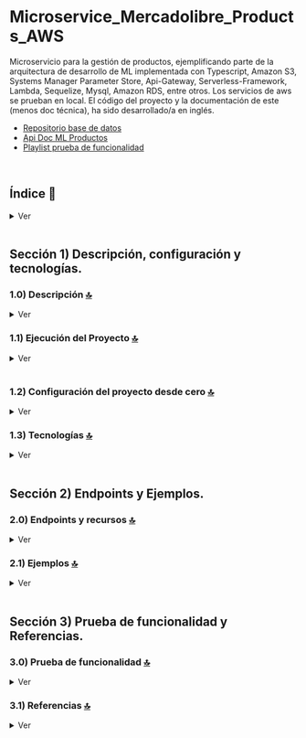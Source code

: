 # Microservice\_Mercadolibre\_Products\_AWS

Microservicio para la gestión de productos, ejemplificando parte de la arquitectura de desarrollo de ML implementada con Typescript, Amazon S3, Systems Manager Parameter Store, Api-Gateway, Serverless-Framework, Lambda, Sequelize, Mysql, Amazon RDS, entre otros. Los servicios de aws se prueban en local. El código del proyecto y la documentación de este (menos doc técnica), ha sido desarrollado/a en inglés.

*   [Repositorio base de datos](https://github.com/andresWeitzel/Microdb_MercadoLibre_Productos_Mysql)
*   [Api Doc ML Productos](https://developers.mercadolibre.com.ar/es_ar/publica-productos)
*   [Playlist prueba de funcionalidad](https://www.youtube.com/playlist?list=PLCl11UFjHurAs3C8syrdYMZfQ0nUokcjz)

<br>

## Índice 📜

<details>
 <summary> Ver </summary>

 <br>

### Sección 1) Descripción, configuración y tecnologías.

*   [1.0) Descripción del Proyecto.](#10-descripción-)
*   [1.1) Ejecución del Proyecto.](#11-ejecución-del-proyecto-)
*   [1.2) Configuración del proyecto desde cero](#12-configuración-del-proyecto-desde-cero-)
*   [1.3) Tecnologías.](#13-tecnologías-)

### Sección 2) Endpoints y Ejemplos

*   [2.0) EndPoints y recursos.](#20-endpoints-y-recursos-)
*   [2.1) Ejemplos.](#21-ejemplos-)

### Sección 3) Prueba de funcionalidad y Referencias

*   [3.0) Prueba de funcionalidad.](#30-prueba-de-funcionalidad-)
*   [3.1) Referencias.](#31-referencias-)

<br>

</details>

<br>

## Sección 1) Descripción, configuración y tecnologías.

### 1.0) Descripción [🔝](#índice-)

<details>
  <summary>Ver</summary>

 <br>

### 1.0.0) Descripción General

### 1.0.1) Descripción Arquitectura y Funcionamiento

<br>

</details>

### 1.1) Ejecución del Proyecto [🔝](#índice-)

<details>
  <summary>Ver</summary>
<br>

*   Una vez creado un entorno de trabajo a través de algún ide, clonamos el proyecto

```git
git clone https://github.com/andresWeitzel/Microservice_Mercadolibre_Users_AWS
```

*   Nos posicionamos sobre el proyecto

```git
cd 'projectName'
```

*   Instalamos la última versión LTS de [Nodejs(v18)](https://nodejs.org/en/download)
*   Instalamos Serverless Framework de forma global si es que aún no lo hemos realizado

```git
npm install -g serverless
```

*   Verificamos la versión de Serverless instalada

```git
sls -v
```

*   Instalamos todos los paquetes necesarios

```git
npm i
```

*   Las variables ssm utilizadas en el proyecto se mantienen para simplificar el proceso de configuración del mismo. Es recomendado agregar el archivo correspondiente (serverless\_ssm.yml) al .gitignore.

*   El script start configurado en el package.json del proyecto, es el encargado de levantar
    *   El plugin de serverless-offline
    *   El plugin remark-lint para archivos .md (se aplica solo el --output para check and autoformat sin terminar el proceso y poder ejecutar el script de serverless)

```json
  "scripts": {
    "check": "remark . --quiet --frail",
    "format": "remark . --quiet --frail --output",
    "format-md": "remark . --output",
    "serverless-offline": "sls offline start",
    "start": "npm run format-md && npm run serverless-offline"
  },
```

*   Ejecutamos la app desde terminal.

```git
npm start
```

*   Si se presenta algún mensaje indicando qué el puerto 4000 ya está en uso, podemos terminar todos los procesos dependientes y volver a ejecutar la app

```git
npx kill-port 4000
npm start
```

<br>

</details>

<br>

### 1.2) Configuración del proyecto desde cero [🔝](#índice-)

<details>
  <summary>Ver</summary>

 <br>

*   Creamos un entorno de trabajo a través de algún ide, luego de crear una carpeta nos posicionamos sobre la misma

```git
cd 'projectName'
```

*   Instalamos la última versión LTS de [Nodejs(v18)](https://nodejs.org/en/download)
*   Instalamos Serverless Framework de forma global si es que aún no lo hemos realizado

```git
npm install -g serverless
```

*   Verificamos la versión de Serverless instalada

```git
sls -v
```

*   Inicializamos un template ts de serverles

```git
serverless create --template aws-nodejs-typescript
```

*   Comprobamos la versión de typescript

```git
tsc -v
```

*   Instalamos los paquetes necesarios

```git
npm i
```

*   Para este caso vamos a utilizar la manera tradicional de configuración para los archivos del proyecto. (serverless.yml, src/helpers, src/resources, src/controllers, src/services , etc). Por ende se modifican los archivos de la plantilla base.
*   Instalamos serverless offline

```git
npm i serverless-offline --save-dev
```

*   Instalamos serverless ssm

```git
npm i serverless-offline-ssm --save-dev
```

*   Instalamos S3 local

```git
npm install serverless-s3-local --save-dev
```

*   Instalamos el Cliente s3

```git
npm install @aws-sdk/client-s3
```

*   Agregamos los plugins de serverless al .yml

```yml
plugins:
  - serverless-esbuild
  - serverless-s3-local
  - serverless-offline-ssm
  - serverless-offline

```

*   Instalamos sequelize

```git
npm install sequelize  --save
```

*   Instalamos los plugins necesarios para el [uso de sequelize con ts junto a nodejs](https://sequelize.org/docs/v6/other-topics/typescript/) según la doc oficial. [Doc de los siguientes plugins](https://www.npmjs.com/package/sequelize-typescript)

```git
npm install --save-dev @types/node @types/validator
npm install sequelize reflect-metadata sequelize-typescript
```

*   Luego agregamos la configuración en `tsconfig.json`, dentro de `compilerOptions`. Si existe un target eliminar uno.

```git
"target": "es6", // or a more recent ecmascript version
"experimentalDecorators": true,
"emitDecoratorMetadata": true
```

*   Instalamos `mysql2` para usar el sgdb mysql

```git
npm i mysql2 --save
```

*   Usando ts se ha presentado problemas al intentar importar un módulo de conexión de postgres por parte de nodejs, más allá que nunca se usa. Instalamos el módulo de forma manual

```git
npm i pg-hstore --save
```

*   Configuraremos un formato estándar de archivos markdown para el proyecto a través de [remark-lint](https://github.com/remarkjs/remark-lint#example-check-markdown-on-the-api)

```git
npm install remark-cli remark-preset-lint-consistent remark-preset-lint-recommended remark-lint-list-item-indent --save-dev

npm install remark-lint-emphasis-marker remark-lint-strong-marker --save-dev

npm install remark-lint-table-cell-padding --save-dev
```

*   Luego agregamos la configuración para los scripts desde el package.json

```json
  "scripts": {
    "check": "remark . --quiet --frail",
    "format": "remark . --quiet --frail --output",
  },
```

*   En mi caso, quiero que se aplique un autoformato por cada ejecución, aplico concurrently, quedando

```json
  "scripts": {
    "check": "remark . --quiet --frail",
    "format": "remark . --quiet --frail --output",
    "format-md": "remark . --output",
    "serverless-offline": "sls offline start",
    "start": "npm run format-md && npm run serverless-offline"
  },
```

*   Luego agregamos los remark configs debajo de todo en el package.json

```json
 "remarkConfig": {
    "settings": {
      "emphasis": "*",
      "strong": "*"
    },
    "plugins": [
      "remark-preset-lint-consistent",
      "remark-preset-lint-recommended",
      "remark-lint-table-cell-padding",
      [
        "remark-lint-list-item-indent",
        "tab-size"
      ],
      [
        "remark-lint-emphasis-marker",
        "*"
      ],
      [
        "remark-lint-strong-marker",
        "*"
      ]
    ]
  }
```

*   Para más información al respecto, visitar la [página oficial](https://github.com/remarkjs/remark-lint#example-check-markdown-on-the-api)

*   Las variables ssm utilizadas en el proyecto se mantienen para simplificar el proceso de configuración del mismo. Es recomendado agregar el archivo correspondiente (serverless\_ssm.yml) al .gitignore.

*   El siguiente script (start), configurado en el package.json del proyecto, es el encargado de ejecutar
    *   El plugin de serverless-offline
    *   El plugin remark-lint para archivos .md

```json
  "scripts": {
    "check": "remark . --quiet --frail",
    "format": "remark . --quiet --frail --output",
    "format-md": "remark . --output",
    "serverless-offline": "sls offline start",
    "start": "npm run format-md && npm run serverless-offline"
  },
```

*   Ejecutamos la app desde terminal.

```git
npm start
```

*   Si se presenta algún mensaje indicando qué el puerto 4000 ya está en uso, podemos terminar todos los procesos dependientes y volver a ejecutar la app

```git
npx kill-port 4000
npm start
```

<br>

</details>

### 1.3) Tecnologías [🔝](#índice-)

<details>
  <summary>Ver</summary>

 <br>

| **Tecnologías** | **Versión** | **Finalidad** |\
| ------------- | ------------- | ------------- |
| [SDK](https://www.serverless.com/framework/docs/guides/sdk/) | 4.3.2  | Inyección Automática de Módulos para Lambdas |
| [Serverless Framework Core v3](https://www.serverless.com//blog/serverless-framework-v3-is-live) | 3.23.0 | Core Servicios AWS |
| [Systems Manager Parameter Store (SSM)](https://docs.aws.amazon.com/systems-manager/latest/userguide/systems-manager-parameter-store.html) | 3.0 | Manejo de Variables de Entorno |
| [Amazon Api Gateway](https://docs.aws.amazon.com/apigateway/latest/developerguide/welcome.html) | 2.0 | Gestor, Autenticación, Control y Procesamiento de la Api |
| [Amazon S3](https://docs.aws.amazon.com/AmazonS3/latest/userguide/UsingBucket.html) | 3.0 | Contenedor de Objetos |
| [NodeJS](https://nodejs.org/en/) | 14.18.1  | Librería JS |
| [Typescript](https://www.typescriptlang.org/) | 3.8.3  | Lenguaje con alto tipado basado en JS |
| [Sequelize](https://sequelize.org/) | ^6.11.0 | ORM |
| [Mysql](https://www.mysql.com/) | 10.1 | SGDB |
| [XAMPP](https://www.apachefriends.org/es/index.html) | 3.2.2 | Paquete de servidores |
| [VSC](https://code.visualstudio.com/docs) | 1.72.2  | IDE |
| [Postman](https://www.postman.com/downloads/) | 10.11  | Cliente Http |
| [CMD](https://learn.microsoft.com/en-us/windows-server/administration/windows-commands/cmd) | 10 | Símbolo del Sistema para linea de comandos |
| [Git](https://git-scm.com/downloads) | 2.29.1  | Control de Versiones |

</br>

| **Plugin** |
| -------------  |
| [Serverless Plugin](https://www.serverless.com/plugins/) |
| [serverless-offline](https://www.npmjs.com/package/serverless-offline) |
| [serverless-offline-ssm](https://www.npmjs.com/package/serverless-offline-ssm) |
| [serverless-s3-local](https://www.serverless.com/plugins/serverless-s3-local) | complemento sin servidor para ejecutar clones de S3 en local

</br>

| **Extensión** |\
| -------------  |
| Prettier - Code formatter |
| YAML - Autoformatter .yml |
| Typescript Toolbox - generate setters, getters, constrc, etc |

<br>

</details>

<br>

## Sección 2) Endpoints y Ejemplos.

### 2.0) Endpoints y recursos [🔝](#índice-)

<details>
  <summary>Ver</summary>

<br>

</details>

### 2.1) Ejemplos [🔝](#índice-)

<details>
  <summary>Ver</summary>
<br>

<br>

</details>

<br>

## Sección 3) Prueba de funcionalidad y Referencias.

### 3.0) Prueba de funcionalidad [🔝](#índice-)

<details>
  <summary>Ver</summary>

<br>

<br>

</details>

### 3.1) Referencias [🔝](#índice-)

<details>
  <summary>Ver</summary>

 <br>

#### Configuración

*   [Configuración de Typescript y Serverless](https://blog.logrocket.com/building-serverless-app-typescript/)

#### Ejemplos proyectos typescript/serverless

*   [Serverless Framework AWS TypeScript Example](https://github.com/serverless/examples/tree/v3/aws-node-typescript)
*   [Apollo Lambda GraphQL API Example](https://github.com/serverless/examples/tree/v3/aws-node-typescript-apollo-lambda)

## Ejemplos proyectos typescript/serverless/sequelize

*   [Proyecto sequelize](https://javascript.plainenglish.io/how-to-use-sequelize-v6-orm-lambda-with-typescript-2dfc56dee6a1)

#### Herramientas

*   [Herramienta de Diseño AWS app.diagrams.net](https://app.diagrams.net/?splash=0\&libs=aws4)

#### Sequelize

*   [Modelos y Operadores](https://sequelize.org/docs/v6/core-concepts/model-querying-basics/)

#### Api Gateway

*   [Buenas Prácticas Api-Gateway](https://docs.aws.amazon.com/whitepapers/latest/best-practices-api-gateway-private-apis-integration/rest-api.html)
*   [Creación de Api-keys personalizadas](https://towardsaws.com/protect-your-apis-by-creating-api-keys-using-serverless-framework-fe662ad37447)

#### Configuración buckets

*   [s3-example](https://docs.aws.amazon.com/sdk-for-javascript/v2/developer-guide/s3-example-configuring-buckets.html)
*   [s3-examples oficial](https://docs.aws.amazon.com/sdk-for-javascript/v2/developer-guide/s3-node-examples.html)

#### Librerías

*   [Validación de campos](https://www.npmjs.com/package/node-input-validator)
*   [Validación de propiedades de clases](https://www.npmjs.com/package/class-validator)
*   [Configuración de prettier con ESLint](https://khalilstemmler.com/blogs/tooling/prettier/)
*   [Comprobación y configuración de formato markdown](https://github.com/remarkjs/remark-lint#example-check-markdown-on-the-api)

<br>

</details>
